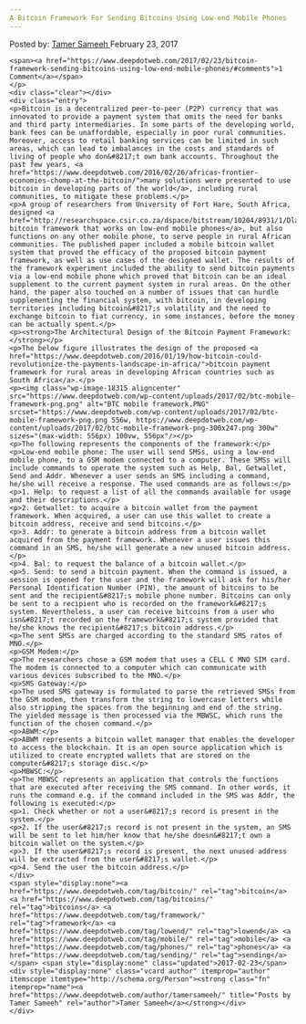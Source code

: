 ```yaml
---
A Bitcoin Framework For Sending Bitcoins Using Low-end Mobile Phones
---
```

<article class="post-listing post-18300 post type-post status-publish format-standard has-post-thumbnail hentry category-deepdot-news tag-bitcoin tag-bitcoins tag-framework tag-lowend tag-mobile tag-phones tag-sending">
    <div class="post-inner">
        <span>Posted by: <a href="https://www.deepdotweb.com/author/tamersameeh/" title="">Tamer Sameeh </a></span>
    <span>February 23, 2017</span>
    
    <span><a href="https://www.deepdotweb.com/2017/02/23/bitcoin-framework-sending-bitcoins-using-low-end-mobile-phones/#comments">1 Comment</a></span>
    </p>
    <div class="clear"></div>
    <div class="entry">
    <p>Bitcoin is a decentralized peer-to-peer (P2P) currency that was innovated to provide a payment system that omits the need for banks and third party intermediaries. In some parts of the developing world, bank fees can be unaffordable, especially in poor rural communities. Moreover, access to retail banking services can be limited in such areas, which can lead to imbalances in the costs and standards of living of people who don&#8217;t own bank accounts. Throughout the past few years, <a href="https://www.deepdotweb.com/2016/02/26/africas-frontier-economies-chomp-at-the-bitcoin/">many solutions were presented to use bitcoin in developing parts of the world</a>, including rural communities, to mitigate these problems.</p>
    <p>A group of researchers from University of Fort Hare, South Africa, designed <a href="http://researchspace.csir.co.za/dspace/bitstream/10204/8931/1/Dlamini3_2016.pdf">a bitcoin framework that works on low-end mobile phones</a>, but also functions on any other mobile phone, to serve people in rural African communities. The published paper included a mobile bitcoin wallet system that proved the efficacy of the proposed bitcoin payment framework, as well as use cases of the designed wallet. The results of the framework experiment included the ability to send bitcoin payments via a low-end mobile phone which proved that bitcoin can be an ideal supplement to the current payment system in rural areas. On the other hand, the paper also touched on a number of issues that can hurdle supplementing the financial system, with bitcoin, in developing territories including bitcoin&#8217;s volatility and the need to exchange bitcoin to fiat currency, in some instances, before the money can be actually spent.</p>
    <p><strong>The Architectural Design of the Bitcoin Payment Framework:</strong></p>
    <p>The below figure illustrates the design of the proposed <a href="https://www.deepdotweb.com/2016/01/19/how-bitcoin-could-revolutionize-the-payments-landscape-in-africa/">bitcoin payment framework for rural areas in developing African countries such as South Africa</a>.</p>
    <p><img class="wp-image-18315 aligncenter" src="https://www.deepdotweb.com/wp-content/uploads/2017/02/btc-mobile-framework-png.png" alt="BTC mobile framework.PNG" srcset="https://www.deepdotweb.com/wp-content/uploads/2017/02/btc-mobile-framework-png.png 556w, https://www.deepdotweb.com/wp-content/uploads/2017/02/btc-mobile-framework-png-300x247.png 300w" sizes="(max-width: 556px) 100vw, 556px"/></p>
    <p>The following represents the components of the framework:</p>
    <p>Low-end mobile phone: The user will send SMSs, using a low-end mobile phone, to a GSM modem connected to a computer. These SMSs will include commands to operate the system such as Help, Bal, Getwallet, Send and Addr. Whenever a user sends an SMS including a command, he/she will receive a response. The used commands are as follows:</p>
    <p>1. Help: to request a list of all the commands available for usage and their descriptions.</p>
    <p>2. Getwallet: to acquire a bitcoin wallet from the payment framework. When acquired, a user can use this wallet to create a bitcoin address, receive and send bitcoins.</p>
    <p>3. Addr: to generate a bitcoin address from a bitcoin wallet acquired from the payment framework. Whenever a user issues this command in an SMS, he/she will generate a new unused bitcoin address.</p>
    <p>4. Bal: to request the balance of a bitcoin wallet.</p>
    <p>5. Send: to send a bitcoin payment. When the command is issued, a session is opened for the user and the framework will ask for his/her Personal Identification Number (PIN), the amount of bitcoins to be sent and the recipient&#8217;s mobile phone number. Bitcoins can only be sent to a recipient who is recorded on the framework&#8217;s system. Nevertheless, a user can receive bitcoins from a user who isn&#8217;t recorded on the framework&#8217;s system provided that he/she knows the recipient&#8217;s bitcoin address.</p>
    <p>The sent SMSs are charged according to the standard SMS rates of MNO.</p>
    <p>GSM Modem:</p>
    <p>The researchers chose a GSM modem that uses a CELL C MNO SIM card. The modem is connected to a computer which can communicate with various devices subscribed to the MNO.</p>
    <p>SMS Gateway:</p>
    <p>The used SMS gateway is formulated to parse the retrieved SMSs from the GSM modem, then transform the string to lowercase letters while also stripping the spaces from the beginning and end of the string. The yielded message is then processed via the MBWSC, which runs the function of the chosen command.</p>
    <p>ABWM:</p>
    <p>ABWM represents a bitcoin wallet manager that enables the developer to access the blockchain. It is an open source application which is utilized to create encrypted wallets that are stored on the computer&#8217;s storage disc.</p>
    <p>MBWSC:</p>
    <p>The MBWSC represents an application that controls the functions that are executed after receiving the SMS command. In other words, it runs the command e.g. if the command included in the SMS was Addr, the following is executed:</p>
    <p>1. Check whether or not a user&#8217;s record is present in the system.</p>
    <p>2. If the user&#8217;s record is not present in the system, an SMS will be sent to let him/her know that he/she doesn&#8217;t own a bitcoin wallet on the system.</p>
    <p>3. If the user&#8217;s record is present, the next unused address will be extracted from the user&#8217;s wallet.</p>
    <p>4. Send the user the bitcoin address.</p>
    </div>
    <span style="display:none"><a href="https://www.deepdotweb.com/tag/bitcoin/" rel="tag">bitcoin</a> <a href="https://www.deepdotweb.com/tag/bitcoins/" rel="tag">bitcoins</a> <a href="https://www.deepdotweb.com/tag/framework/" rel="tag">framework</a> <a href="https://www.deepdotweb.com/tag/lowend/" rel="tag">lowend</a> <a href="https://www.deepdotweb.com/tag/mobile/" rel="tag">mobile</a> <a href="https://www.deepdotweb.com/tag/phones/" rel="tag">phones</a> <a href="https://www.deepdotweb.com/tag/sending/" rel="tag">sending</a></span> <span style="display:none" class="updated">2017-02-23</span>
    <div style="display:none" class="vcard author" itemprop="author" itemscope itemtype="http://schema.org/Person"><strong class="fn" itemprop="name"><a href="https://www.deepdotweb.com/author/tamersameeh/" title="Posts by Tamer Sameeh" rel="author">Tamer Sameeh</a></strong></div>
    </div>
</article>

